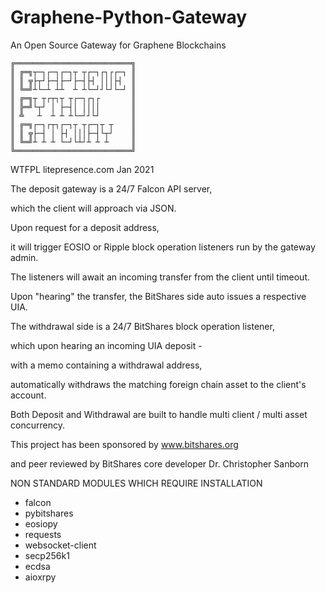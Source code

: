# Graphene-Python-Gateway
An Open Source Gateway for Graphene Blockchains

    ╔══════════════════════════╗
    ║ ╔═╗┬─┐┌─┐┌─┐┬ ┬┌─┐┌┐┌┌─┐ ║
    ║ ║ ╦├┬┘├─┤├─┘├─┤├┤ │││├┤  ║
    ║ ╚═╝┴└─┴ ┴┴  ┴ ┴└─┘┘└┘└─┘ ║
    ║ ╔═╗┬ ┬┌┬┐┬ ┬┌─┐┌┐┌       ║
    ║ ╠═╝└┬┘ │ ├─┤│ ││││       ║
    ║ ╩   ┴  ┴ ┴ ┴└─┘┘└┘       ║
    ║ ╔═╗┌─┐┌┬┐┌─┐┬ ┬┌─┐┬ ┬    ║
    ║ ║ ╦├─┤ │ ├┤ │││├─┤└┬┘    ║
    ║ ╚═╝┴ ┴ ┴ └─┘└┴┘┴ ┴ ┴     ║
    ╚══════════════════════════╝


WTFPL litepresence.com Jan 2021

The deposit gateway is a 24/7 Falcon API server,

which the client will approach via JSON.

Upon request for a deposit address,

it will trigger EOSIO or Ripple block operation listeners run by the gateway admin.

The listeners will await an incoming transfer from the client until timeout.

Upon "hearing" the transfer, the BitShares side auto issues a respective UIA.

The withdrawal side is a 24/7 BitShares block operation listener,

which upon hearing an incoming UIA deposit -

with a memo containing a withdrawal address,

automatically withdraws the matching foreign chain asset to the client's account.

Both Deposit and Withdrawal are built to handle multi client / multi asset concurrency.

This project has been sponsored by www.bitshares.org 

and peer reviewed by BitShares core developer Dr. Christopher Sanborn


NON STANDARD MODULES WHICH REQUIRE INSTALLATION

- falcon 
- pybitshares 
- eosiopy 
- requests
- websocket-client
- secp256k1
- ecdsa
- aioxrpy




